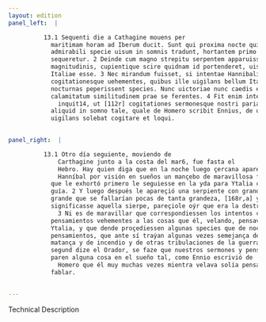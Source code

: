 ```yaml
---
layout: edition
panel_left:  |

          13.1 Sequenti die a Cathagine mouens per
            maritimam horam ad Iberum ducit. Sunt qui proxima nocte quiescenti Hannibali iuuenem
            admirabili specie uisum in somnis tradunt, hortantem primo ut se ducem in Italiam
            sequeretur. 2 Deinde cum magno strepitu serpentem apparuisse rarae
            magnitudinis, cupientique scire quidnam id portenderet, uisum sibi audire uastitatem
            Italiae esse. 3 Nec mirandum fuisset, si intentae Hannibalis curae
            cogitationesque uehementes, quibus ille uigilans bellum Italicum agitabat, quasdam
            nocturnas peperissent species. Nunc uictoriae nunc caedis et incendii aliarumque belli
            calamitatum similitudinem prae se ferentes. 4 Fit enim interdum sicut Orator
              inquit14, ut [112r] cogitationes sermonesque nostri pariant
            aliquid in somno tale, quale de Homero scribit Ennius, de quo uidelicet saepissime
            uigilans solebat cogitare et loqui.
        

panel_right:  |

          13.1 Otro día seguiente, moviendo de
              Carthagine junto a la costa del mar6, fue fasta el
              Hebro. Hay quien diga que en la noche luego çercana apareçió a
              Hanníbal por visión en sueños un mançebo de maravillosa fermosura
            que le exhortó primero le seguiesse en la yda para Ytalia como a
            guía. 2 Y luego después le apareçió una serpiente con grande estruendo y tan
            grande que se fallarían pocas de tanta grandeza, [168r,a] y, deseando saber qué
            significasse aquella sierpe, pareçiole oýr que era la destruyción de Ytalia.
              3 Ni es de maravillar que correspondiessen los intentos cuydados y
            pensamientos vehementes a las cosas que él, velando, pensava siempre para la guerra de
            Ytalia, y que dende proçediessen algunas species que de noche parían los tales
            pensamientos, que ante sí traýan algunas vezes semejança de victoria, y otras vezes de
            matança y de incendio y de otras tribulaciones de la guerra. 4 Algunas vezes,
            segund dize el Orador, se faze que nuestros sermones y pensamientos
            paren alguna cosa en el sueño tal, como Ennio escrivió de
              Homero que él muy muchas vezes mientra velava solía pensar y
            fablar.
        

---
```


 Technical Description 

        